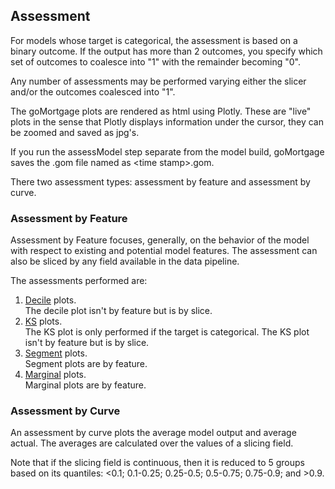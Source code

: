 ## Assessment

For models whose target is categorical, the assessment is based on a binary outcome.  If the
output has more than 2 outcomes, you specify which set of outcomes to coalesce into "1" with
the remainder becoming "0".

Any number of assessments may be performed varying either the slicer and/or the outcomes
coalesced into "1".

The goMortgage plots are rendered as html using Plotly. These are "live" plots in the sense that
Plotly displays information under the cursor, they can be zoomed and saved as jpg's.

If you run the assessModel step separate from the model build,
goMortgage saves the .gom file named as \<time stamp\>.gom.

There two assessment types: assessment by feature and assessment by curve.

### Assessment by Feature

Assessment by Feature focuses, generally, on the behavior of the model with respect to existing
and potential model features.  The assessment can also be sliced by any field available in the
data pipeline.


The assessments performed are:

1. [Decile]() plots.<br> The decile plot isn't by feature but is by slice. 
2. [KS]() plots.<br> The KS plot is only performed if the target is categorical. The KS plot isn't by
   feature but is by slice.
3. [Segment]() plots. <br> Segment plots are by feature.
4. [Marginal]() plots. <br> Marginal plots are by feature.

### Assessment by Curve

An assessment by curve plots the average model output and average actual.  The averages are calculated
over the values of a slicing field.  

Note that if the slicing field is continuous, then it is reduced to 5 groups based on its quantiles:
<0.1; 0.1-0.25; 0.25-0.5; 0.5-0.75; 0.75-0.9; and >0.9.




